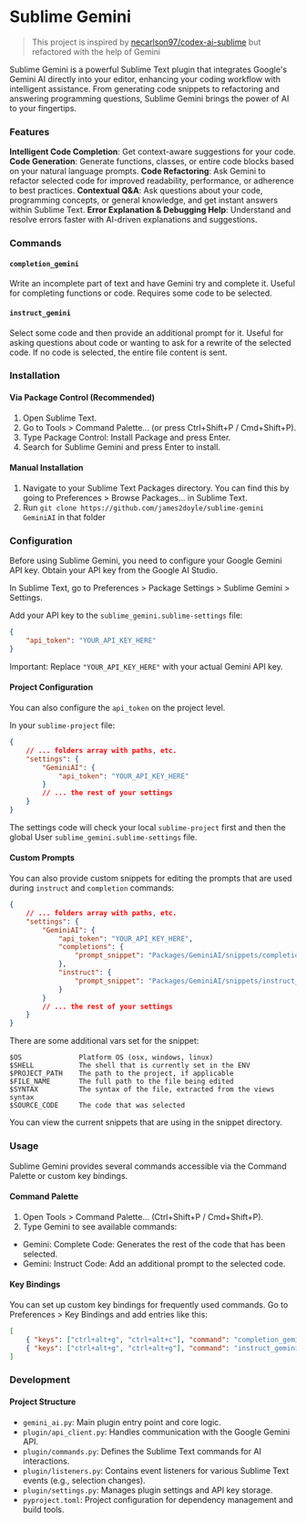 Sublime Gemini
=================

> This project is inspired by [necarlson97/codex-ai-sublime](https://github.com/necarlson97/codex-ai-sublime) but refactored with the help of Gemini

Sublime Gemini is a powerful Sublime Text plugin that integrates Google's Gemini AI directly into your editor, enhancing your coding workflow with intelligent assistance. From generating code snippets to refactoring and answering programming questions, Sublime Gemini brings the power of AI to your fingertips.

### Features

**Intelligent Code Completion**: Get context-aware suggestions for your code.
**Code Generation**: Generate functions, classes, or entire code blocks based on your natural language prompts.
**Code Refactoring**: Ask Gemini to refactor selected code for improved readability, performance, or adherence to best practices.
**Contextual Q&A**: Ask questions about your code, programming concepts, or general knowledge, and get instant answers within Sublime Text.
**Error Explanation & Debugging Help**: Understand and resolve errors faster with AI-driven explanations and suggestions.

### Commands

#### `completion_gemini`

Write an incomplete part of text and have Gemini try and complete it. Useful for completing functions or code. Requires some code to be selected.

#### `instruct_gemini`

Select some code and then provide an additional prompt for it. Useful for asking questions about code or wanting to ask for a rewrite of the selected code. If no code is selected, the entire file content is sent.

### Installation

#### Via Package Control (Recommended)

1. Open Sublime Text.
1. Go to Tools > Command Palette... (or press Ctrl+Shift+P / Cmd+Shift+P).
1. Type Package Control: Install Package and press Enter.
1. Search for Sublime Gemini and press Enter to install.

#### Manual Installation

1. Navigate to your Sublime Text Packages directory. You can find this by going to Preferences > Browse Packages... in Sublime Text.
1. Run `git clone https://github.com/james2doyle/sublime-gemini GeminiAI` in that folder

### Configuration

Before using Sublime Gemini, you need to configure your Google Gemini API key.
Obtain your API key from the Google AI Studio.

In Sublime Text, go to Preferences > Package Settings > Sublime Gemini > Settings.

Add your API key to the `sublime_gemini.sublime-settings` file:

```json
{
    "api_token": "YOUR_API_KEY_HERE"
}
```

Important: Replace `"YOUR_API_KEY_HERE"` with your actual Gemini API key.

#### Project Configuration

You can also configure the `api_token` on the project level.

In your `sublime-project` file:

```json
{
    // ... folders array with paths, etc.
    "settings": {
        "GeminiAI": {
            "api_token": "YOUR_API_KEY_HERE"
        }
        // ... the rest of your settings
    }
}
```

The settings code will check your local `sublime-project` first and then the global User `sublime_gemini.sublime-settings` file.

#### Custom Prompts

You can also provide custom snippets for editing the prompts that are used during `instruct` and `completion` commands:

```json
{
    // ... folders array with paths, etc.
    "settings": {
        "GeminiAI": {
            "api_token": "YOUR_API_KEY_HERE",
            "completions": {
                "prompt_snippet": "Packages/GeminiAI/snippets/completion_prompt.sublime-snippet"
            },
            "instruct": {
                "prompt_snippet": "Packages/GeminiAI/snippets/instruct_prompt.sublime-snippet"
            }
        }
        // ... the rest of your settings
    }
}
```

There are some additional vars set for the snippet:

```
$OS              Platform OS (osx, windows, linux)
$SHELL           The shell that is currently set in the ENV
$PROJECT_PATH    The path to the project, if applicable
$FILE_NAME       The full path to the file being edited
$SYNTAX          The syntax of the file, extracted from the views syntax
$SOURCE_CODE     The code that was selected
```

You can view the current snippets that are using in the snippet directory.

### Usage

Sublime Gemini provides several commands accessible via the Command Palette or custom key bindings.

#### Command Palette

1. Open Tools > Command Palette... (Ctrl+Shift+P / Cmd+Shift+P).
1. Type Gemini to see available commands:
  - Gemini: Complete Code: Generates the rest of the code that has been selected.
  - Gemini: Instruct Code: Add an additional prompt to the selected code.

#### Key Bindings

You can set up custom key bindings for frequently used commands. Go to Preferences > Key Bindings and add entries like this:

```json
[
    { "keys": ["ctrl+alt+g", "ctrl+alt+c"], "command": "completion_gemini" },
    { "keys": ["ctrl+alt+g", "ctrl+alt+g"], "command": "instruct_gemini" }
]
```

### Development

#### Project Structure

- `gemini_ai.py`: Main plugin entry point and core logic.
- `plugin/api_client.py`: Handles communication with the Google Gemini API.
- `plugin/commands.py`: Defines the Sublime Text commands for AI interactions.
- `plugin/listeners.py`: Contains event listeners for various Sublime Text events (e.g., selection changes).
- `plugin/settings.py`: Manages plugin settings and API key storage.
- `pyproject.toml`: Project configuration for dependency management and build tools.
